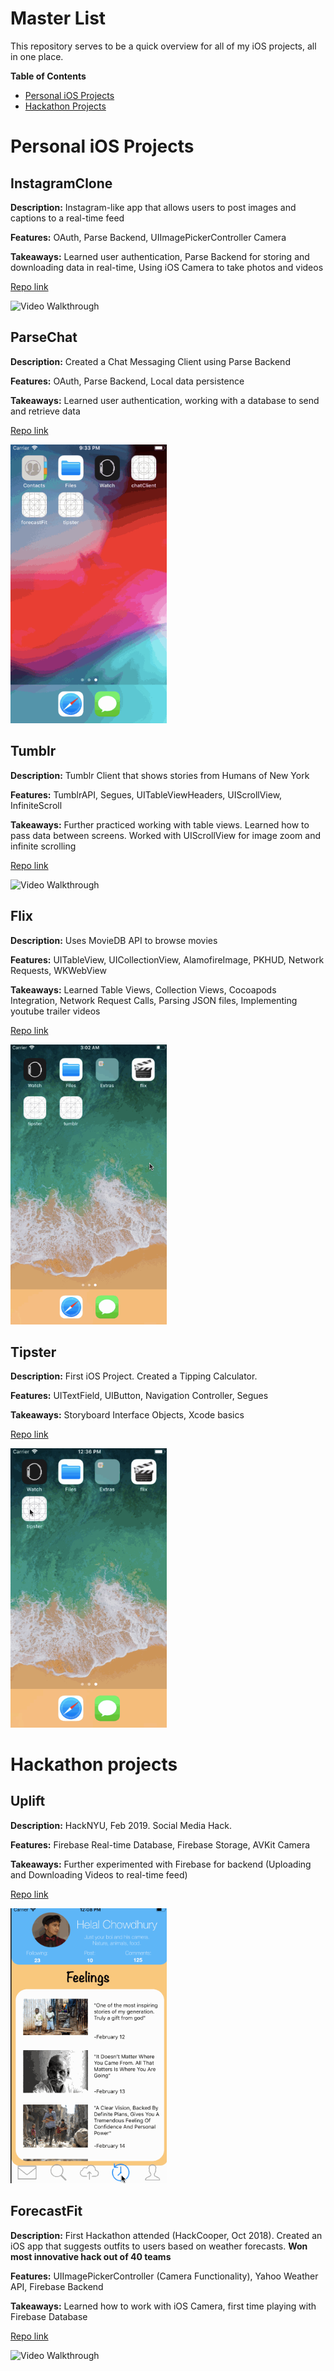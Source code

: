 # Master List

This repository serves to be a quick overview for all of my iOS projects, all in one place.

**Table of Contents**
- [Personal iOS Projects](https://github.com/matthewbrod01/iOS-Projects-Master-List#personal-ios-projects)
- [Hackathon Projects](https://github.com/matthewbrod01/iOS-Projects-Master-List#hackathon-projects)


# Personal iOS Projects

## InstagramClone
**Description:** Instagram-like app that allows users to post images and captions to a real-time feed

**Features:** OAuth, Parse Backend, UIImagePickerController Camera

**Takeaways:** Learned user authentication, Parse Backend for storing and downloading data in real-time, Using iOS Camera to take photos and videos

[Repo link](https://github.com/matthewbrod01/Instagram-Clone)

<img src="instaclone-demo.gif" width=250 title='Video Walkthrough' alt='Video Walkthrough' />

## ParseChat
**Description:** Created a Chat Messaging Client using Parse Backend

**Features:** OAuth, Parse Backend, Local data persistence

**Takeaways:** Learned user authentication, working with a database to send and retrieve data

[Repo link](https://github.com/matthewbrod01/chatClient)

<img src="chatClient-demo-updated.gif" width=250 title='Video Walkthrough' alt='Video Walkthrough' />

## Tumblr
**Description:** Tumblr Client that shows stories from Humans of New York

**Features:** TumblrAPI, Segues, UITableViewHeaders, UIScrollView, InfiniteScroll

**Takeaways:** Further practiced working with table views. Learned how to pass data between screens. Worked with UIScrollView for image zoom and infinite scrolling

[Repo link](https://github.com/matthewbrod01/tumblr2.0)

<img src="tumblr2.0-demo.gif" width=250 title='Video Walkthrough' alt='Video Walkthrough' />

## Flix
**Description:** Uses MovieDB API to browse movies

**Features:** UITableView, UICollectionView, AlamofireImage, PKHUD, Network Requests, WKWebView

**Takeaways:** Learned Table Views, Collection Views, Cocoapods Integration, Network Request Calls, Parsing JSON files, Implementing youtube trailer videos

[Repo link](https://github.com/matthewbrod01/flix2.0)

<img src="flix-part2-demo.gif" width=250 title='Video Walkthrough' alt='Video Walkthrough' />

## Tipster
**Description:** First iOS Project. Created a Tipping Calculator.

**Features:** UITextField, UIButton, Navigation Controller, Segues

**Takeaways:** Storyboard Interface Objects, Xcode basics

[Repo link](https://github.com/matthewbrod01/tipster)

<img src="tipster-demo.gif" width=250 title='Video Walkthrough' alt='Video Walkthrough' />

<br />

# Hackathon projects

## Uplift
**Description:** HackNYU, Feb 2019. Social Media Hack.

**Features:** Firebase Real-time Database, Firebase Storage, AVKit Camera

**Takeaways:** Further experimented with Firebase for backend (Uploading and Downloading Videos to real-time feed)

[Repo link](https://github.com/matthewbrod01/Uplift)

<img src="uplift.gif" width=250 title='Video Walkthrough' alt='Video Walkthrough' />

## ForecastFit
**Description:** First Hackathon attended (HackCooper, Oct 2018). Created an iOS app that suggests outfits to users based on weather forecasts. **Won most innovative hack out of 40 teams**

**Features:** UIImagePickerController (Camera Functionality), Yahoo Weather API, Firebase Backend

**Takeaways:** Learned how to work with iOS Camera, first time playing with Firebase Database

[Repo link](https://github.com/matthewbrod01/forecastFit)

<img src="forecastFit.gif" width=250 title='Video Walkthrough' alt='Video Walkthrough' />
